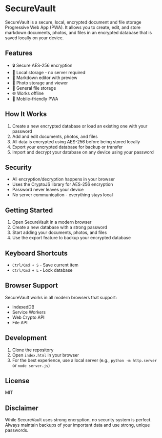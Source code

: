 # SecureVault

SecureVault is a secure, local, encrypted document and file storage Progressive Web App (PWA). It allows you to create, edit, and store markdown documents, photos, and files in an encrypted database that is saved locally on your device.

## Features

- 🔒 Secure AES-256 encryption
- 💾 Local storage - no server required
- 📝 Markdown editor with preview
- 📸 Photo storage and viewer
- 📁 General file storage
- 🌐 Works offline
- 📱 Mobile-friendly PWA

## How It Works

1. Create a new encrypted database or load an existing one with your password
2. Add and edit documents, photos, and files
3. All data is encrypted using AES-256 before being stored locally
4. Export your encrypted database for backup or transfer
5. Import and decrypt your database on any device using your password

## Security

- All encryption/decryption happens in your browser
- Uses the CryptoJS library for AES-256 encryption
- Password never leaves your device
- No server communication - everything stays local

## Getting Started

1. Open SecureVault in a modern browser
2. Create a new database with a strong password
3. Start adding your documents, photos, and files
4. Use the export feature to backup your encrypted database

## Keyboard Shortcuts

- `Ctrl/Cmd + S` - Save current item
- `Ctrl/Cmd + L` - Lock database

## Browser Support

SecureVault works in all modern browsers that support:
- IndexedDB
- Service Workers
- Web Crypto API
- File API

## Development

1. Clone the repository
2. Open `index.html` in your browser
3. For the best experience, use a local server (e.g., `python -m http.server` or `node server.js`)

## License

MIT

## Disclaimer

While SecureVault uses strong encryption, no security system is perfect. Always maintain backups of your important data and use strong, unique passwords. 